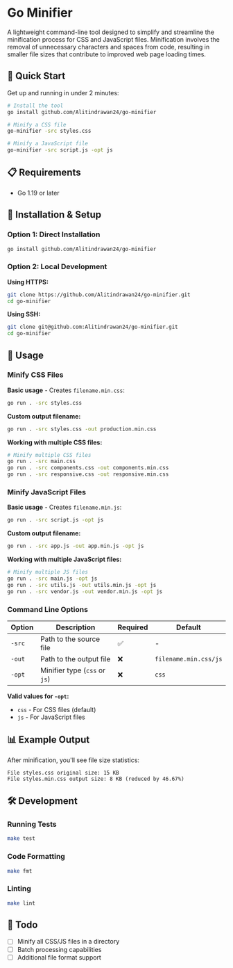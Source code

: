# Go Minifier

A lightweight command-line tool designed to simplify and streamline the minification process for CSS and JavaScript files. Minification involves the removal of unnecessary characters and spaces from code, resulting in smaller file sizes that contribute to improved web page loading times.

## 🚀 Quick Start

Get up and running in under 2 minutes:

```bash
# Install the tool
go install github.com/Alitindrawan24/go-minifier

# Minify a CSS file
go-minifier -src styles.css

# Minify a JavaScript file  
go-minifier -src script.js -opt js
```

## 📋 Requirements

- Go 1.19 or later

## 🔧 Installation & Setup

### Option 1: Direct Installation
```bash
go install github.com/Alitindrawan24/go-minifier
```

### Option 2: Local Development

**Using HTTPS:**
```bash
git clone https://github.com/Alitindrawan24/go-minifier.git
cd go-minifier
```

**Using SSH:**
```bash
git clone git@github.com:Alitindrawan24/go-minifier.git
cd go-minifier
```

## 📖 Usage

### Minify CSS Files

**Basic usage** - Creates `filename.min.css`:
```bash
go run . -src styles.css
```

**Custom output filename:**
```bash
go run . -src styles.css -out production.min.css
```

**Working with multiple CSS files:**
```bash
# Minify multiple CSS files
go run . -src main.css
go run . -src components.css -out components.min.css
go run . -src responsive.css -out responsive.min.css
```

### Minify JavaScript Files

**Basic usage** - Creates `filename.min.js`:
```bash
go run . -src script.js -opt js
```

**Custom output filename:**
```bash
go run . -src app.js -out app.min.js -opt js
```

**Working with multiple JavaScript files:**
```bash
# Minify multiple JS files
go run . -src main.js -opt js
go run . -src utils.js -out utils.min.js -opt js
go run . -src vendor.js -out vendor.min.js -opt js
```

### Command Line Options

| Option | Description | Required | Default |
|--------|-------------|----------|---------|
| `-src` | Path to the source file | ✅ | - |
| `-out` | Path to the output file | ❌ | `filename.min.css/js` |
| `-opt` | Minifier type (`css` or `js`) | ❌ | `css` |


**Valid values for `-opt`:**
- `css` - For CSS files (default)
- `js` - For JavaScript files

## 📊 Example Output

After minification, you'll see file size statistics:

```
File styles.css original size: 15 KB
File styles.min.css output size: 8 KB (reduced by 46.67%)
```

## 🛠️ Development

### Running Tests
```bash
make test
```

### Code Formatting
```bash
make fmt
```

### Linting
```bash
make lint
```

## 📝 Todo

- [ ] Minify all CSS/JS files in a directory
- [ ] Batch processing capabilities
- [ ] Additional file format support